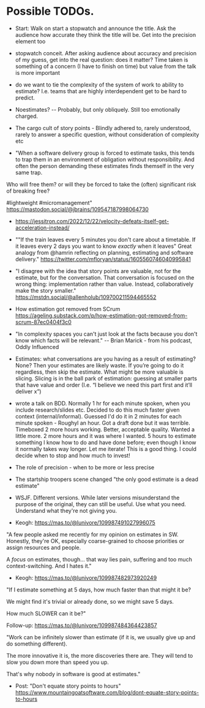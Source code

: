 # Possible TODOs.

* Start: Walk on start a stopwatch and announce the title. Ask the audience how accurate they think the title will be. Get into the precision element too
* stopwatch conceit. After asking audience about accuracy and precision of my guess, get into the real question: does it matter? Time taken is something of a concern (I have to finish on time) but value from the talk is more important

* do we want to tie the complexity of the system of work to ability to estimate? I.e. teams that are highly interdependent get to be hard to predict.
* Noestimates? -- Probably, but only obliquely. Still too emotionally charged.

* The cargo cult of story points - Blindly adhered to, rarely understood, rarely to answer a specific question, without consideration of complexity etc


* "When a software delivery group is forced to estimate tasks, this tends to trap them in an environment of obligation without responsibility. And often the person demanding these estimates finds themself in the very same trap.

Who will free them? or will they be forced to take the (often) significant risk of breaking free?

#lightweight #micromanagement" https://mastodon.social/@jbrains/109547187998064730

* https://jessitron.com/2022/12/22/velocity-defeats-itself-get-acceleration-instead/


* ""If the train leaves every 5 minutes you don't care about a timetable. If it leaves every 2 days you want to know *exactly* when it leaves"
Great analogy from @hamrin reflecting on planning, estimating and software delivery." https://twitter.com/mfloryan/status/1605560746040995841

* "I disagree with the idea that story points are valuable, not for the estimate, but for the conversation. That conversation is focused on the wrong thing: implementation rather than value. Instead, collaboratively make the story smaller." https://mstdn.social/@allenholub/109700211594465552

* How estimation got removed from SCrum https://ageling.substack.com/p/how-estimation-got-removed-from-scrum-87ec0404f3c0

* "In complexity spaces you can't just look at the facts because you don't know which facts will be relevant." -- Brian Marick - from his podcast, Oddly Influenced

* Estimates: what conversations are you having as a result of estimating? None? Then your estimates are likely waste. If you’re going to do it regardless, then skip the estimate. What might be more valuable is slicing. Slicing is in the ball park of estimation: guessing at smaller parts that have value and order (I.e. “I believe we need this part first and it’ll deliver x”)

* wrote a talk on BDD. Normally 1 hr for each minute spoken, when you include research/slides etc. Decided to do this much faster given context (internal/informal). Guessed I'd do it in 2 minutes for each minute spoken - Roughyl an hour. Got a draft done but it was terrible. Timeboxed 2 more hours working. Better, acceptable quality. Wanted a little more. 2 more hours and it was where I wanted. 5 hours to estimate something I know how to do and have done before; even though I know it normally takes way longer. Let me iterate! This is a good thing. I could decide when to stop and how much to invest!

* The role of precision - when to be more or less precise

* The startship troopers scene changed "the only good estimate is a dead estimate"

* WSJF. Different versions. While later versions misunderstand the purpose of the original, they can still be useful. Use what you need. Understand what they're not giving you.

* Keogh: https://mas.to/@lunivore/109987491027996075
  
"A few people asked me recently for my opinion on estimates in SW. Honestly, they're OK, especially coarse-grained to choose priorities or assign resources and people.

A *focus* on estimates, though... that way lies pain, suffering and too much context-switching. And I hates it."

* Keogh: https://mas.to/@lunivore/109987482973920249

"If I estimate something at 5 days, how much faster than that might it be?

We might find it's trivial or already done, so we might save 5 days.

How much SLOWER can it be?"

Follow-up: https://mas.to/@lunivore/109987484364423857

"Work can be infinitely slower than estimate (if it is, we usually give up and do something different).

The more innovative it is, the more discoveries there are. They will tend to slow you down more than speed you up.

That's why nobody in software is good at estimates."

* Post: "Don't equate story points to hours" https://www.mountaingoatsoftware.com/blog/dont-equate-story-points-to-hours